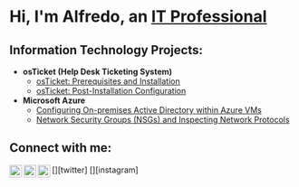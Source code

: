 <h1>Hi, I'm Alfredo, an <a href="https://linkedin.com/in/alfredo-ayala">IT Professional</a></h1>

<h2> Information Technology Projects:</h2>

- <b>osTicket (Help Desk Ticketing System)</b>
  - [osTicket: Prerequisites and Installation](https://github.com/alfredoayala8/osticket-prereqs)
  - [osTicket: Post-Installation Configuration](https://github.com/post-install-config)
- <b>Microsoft Azure</b>
  - [Configuring On-premises Active Directory within Azure VMs](https://github.com/alfredoayala8/configure-active-directory)
  - [Network Security Groups (NSGs) and Inspecting Network Protocols](https://github.com/alfredoayala8/azure-network-protocols)

<h2>Connect with me:</h2>

[<img align="left" alt="Josh | Twitter" width="22px" src="https://cdn.jsdelivr.net/npm/simple-icons@v3/icons/twitter.svg" />][twitter]
[<img align="left" alt="Josh | LinkedIn" width="22px" src="https://cdn.jsdelivr.net/npm/simple-icons@v3/icons/linkedin.svg" />][linkedin]
[<img align="left" alt="Josh | Instagram" width="22px" src="https://cdn.jsdelivr.net/npm/simple-icons@v3/icons/instagram.svg" />][instagram]

[linkedin]: https://linkedin.com/in/alfredo-ayala
